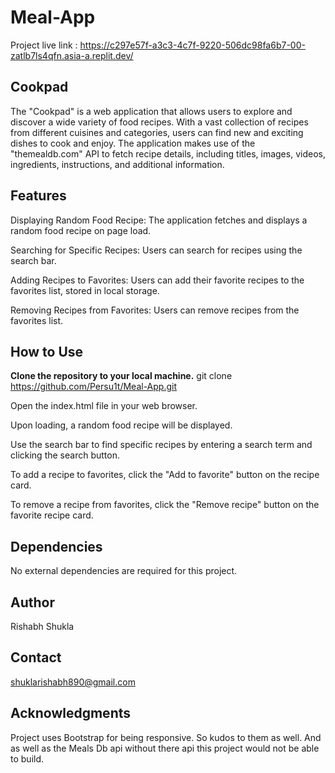 # Meal-App
Project live link : https://c297e57f-a3c3-4c7f-9220-506dc98fa6b7-00-zatlb7ls4qfn.asia-a.replit.dev/


## Cookpad
The "Cookpad" is a web application that allows users to explore and discover a wide variety of food recipes. With a vast collection of recipes from different cuisines and categories, users can find new and exciting dishes to cook and enjoy. The application makes use of the "themealdb.com" API to fetch recipe details, including titles, images, videos, ingredients, instructions, and additional information.

## Features

Displaying Random Food Recipe: The application fetches and displays a random food recipe on page load.

Searching for Specific Recipes: Users can search for recipes using the search bar.

Adding Recipes to Favorites: Users can add their favorite recipes to the favorites list, stored in local storage.

Removing Recipes from Favorites: Users can remove recipes from the favorites list.

## How to Use

**Clone the repository to your local machine.**
git clone https://github.com/Persu1t/Meal-App.git

Open the index.html file in your web browser.

Upon loading, a random food recipe will be displayed.

Use the search bar to find specific recipes by entering a search term and clicking the search button.

To add a recipe to favorites, click the "Add to favorite" button on the recipe card.

To remove a recipe from favorites, click the "Remove recipe" button on the favorite recipe card.

## Dependencies

No external dependencies are required for this project.

## Author
Rishabh Shukla

## Contact
shuklarishabh890@gmail.com

## Acknowledgments
Project uses Bootstrap for being responsive. So kudos to them as well. And as well as the Meals Db api without there api this project would not be able to build.
